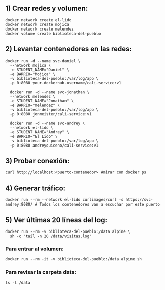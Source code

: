## 1) Crear redes y volumen:
```
docker network create el-lido  
docker network create mojica
docker network create melendez  
docker volume create biblioteca-del-pueblo
```
## 2) Levantar contenedores en las redes:
```
docker run -d --name svc-daniel \
  --network mojica \
  -e STUDENT_NAME="Daniel" \
  -e BARRIO="Mojica" \
  -v biblioteca-del-pueblo:/var/log/app \
  -p 0:8080 your-dockerhub-username/cali-service:v1

  docker run -d --name svc-jonathan \
  --network melendez \
  -e STUDENT_NAME="Jonathan" \
  -e BARRIO="melendez" \
  -v biblioteca-del-pueblo:/var/log/app \
  -p 0:8080 jonmeister/cali-service:v1

  docker run -d --name svc-andrey \
  --network el-lido \
  -e STUDENT_NAME="Andrey" \
  -e BARRIO="El Lido" \
  -v biblioteca-del-pueblo:/var/log/app \
  -p 0:8080 andreyquiceno/cali-service:v1
  ```
## 3) Probar conexión:
```
curl http://localhost:<puerto-contenedor> #mirar con docker ps
```
## 4) Generar tráfico:
```
docker run --rm --network el-lido curlimages/curl -s https://svc-andrey:8080/ # Todos los contenedores van a escuchar por este puerto
```
## 5) Ver últimas 20 líneas del log:
```
docker run --rm -v biblioteca-del-pueblo:/data alpine \                      
  sh -c "tail -n 20 /data/visitas.log" 
```
### Para entrar al volumen:
```
docker run --rm -it -v biblioteca-del-pueblo:/data alpine sh
```
### Para revisar la carpeta data:
```
ls -l /data
```